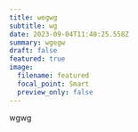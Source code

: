 ```yaml
---
title: wegwg
subtitle: wg
date: 2023-09-04T11:40:25.558Z
summary: w﻿gegw
draft: false
featured: true
image:
  filename: featured
  focal_point: Smart
  preview_only: false
---
```

w﻿gwg